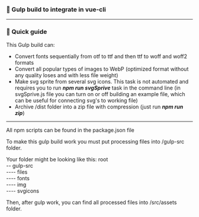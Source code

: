 ### 🥤 Gulp build to integrate in vue-cli
---
### 📖 Quick guide
This Gulp build can:
- Convert fonts sequentially from otf to ttf and then ttf to woff and woff2 formats
- Convert all popular types of images to WebP (optimized format without any quality loses
and with less file weight)
- Make svg sprite from several svg icons. This task is not automated and requires you to run
__*npm run svgSprive*__ task in the command line (in svgSprive.js file you can turn on or
off building an example file, which can be useful for connecting svg's to working file)
- Archive /dist folder into a zip file with compression (just run __*npm run zip*__)
---
All npm scripts can be found in the package.json file

To make this gulp build work you must put processing files into /gulp-src folder.

Your folder might be looking like this:
root  
-- gulp-src  
---- files  
---- fonts  
---- img  
---- svgicons  

Then, after gulp work, you can find all processed files into /src/assets folder.
